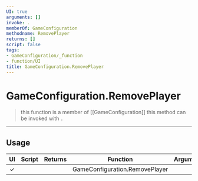 ```yaml
---
UI: true
arguments: []
invoke: .
memberOf: GameConfiguration
methodname: RemovePlayer
returns: []
script: false
tags:
- GameConfiguration/_function
- function/UI
title: GameConfiguration.RemovePlayer
---
```

# GameConfiguration.RemovePlayer
> this function is a member of [[GameConfiguration]]
> this method can be invoked with `.`
-----
## Usage
|  UI | Script | Returns | Function | Arguments |
|:---:|:------:|-------:|:--------:|:---------|
|✓| ||GameConfiguration.RemovePlayer||
